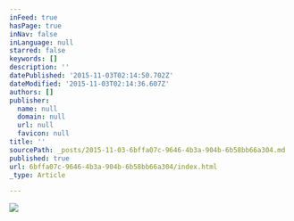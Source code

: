 ```yaml
---
inFeed: true
hasPage: true
inNav: false
inLanguage: null
starred: false
keywords: []
description: ''
datePublished: '2015-11-03T02:14:50.702Z'
dateModified: '2015-11-03T02:14:36.607Z'
authors: []
publisher:
  name: null
  domain: null
  url: null
  favicon: null
title: ''
sourcePath: _posts/2015-11-03-6bffa07c-9646-4b3a-904b-6b58bb66a304.md
published: true
url: 6bffa07c-9646-4b3a-904b-6b58bb66a304/index.html
_type: Article

---
```

![](https://the-grid-user-content.s3-us-west-2.amazonaws.com/e10b2bbc-3dee-4f1f-8024-dad1a3415124.jpg)